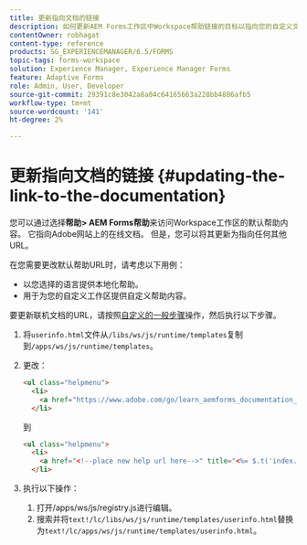 ```yaml
---
title: 更新指向文档的链接
description: 如何更新AEM Forms工作区中Workspace帮助链接的目标以指向您的自定义文档链接。
contentOwner: robhagat
content-type: reference
products: SG_EXPERIENCEMANAGER/6.5/FORMS
topic-tags: forms-workspace
solution: Experience Manager, Experience Manager Forms
feature: Adaptive Forms
role: Admin, User, Developer
source-git-commit: 29391c8e3042a8a04c64165663a228bb4886afb5
workflow-type: tm+mt
source-wordcount: '141'
ht-degree: 2%

---
```


# 更新指向文档的链接 {#updating-the-link-to-the-documentation}

您可以通过选择&#x200B;**帮助> AEM Forms帮助**&#x200B;来访问Workspace工作区的默认帮助内容。 它指向Adobe网站上的在线文档。 但是，您可以将其更新为指向任何其他URL。

在您需要更改默认帮助URL时，请考虑以下用例：

* 以您选择的语言提供本地化帮助。
* 用于为您的自定义工作区提供自定义帮助内容。

要更新联机文档的URL，请按照[自定义的一般步骤](/help/forms/using/generic-steps-html-workspace-customization.md)操作，然后执行以下步骤。

1. 将`userinfo.html`文件从`/libs/ws/js/runtime/templates`复制到`/apps/ws/js/runtime/templates`。
1. 更改：

   ```html
   <ul class="helpmenu">
     <li>
       <a href="https://www.adobe.com/go/learn_aemforms_documentation_63" title="<%= $.t('index.header.dropdown.WorkspaceHelp')%>" target="_blank"><%= $.t('index.header.dropdown.WorkspaceHelp')%></a>
     </li>
   ```

   到

   ```html
   <ul class="helpmenu">
     <li>
       <a href="<!--place new help url here-->" title="<%= $.t('index.header.dropdown.WorkspaceHelp')%>" target="_blank"><%= $.t('index.header.dropdown.WorkspaceHelp')%></a>
     </li>
   ```

1. 执行以下操作：

   1. 打开/apps/ws/js/registry.js进行编辑。
   1. 搜索并将`text!/lc/libs/ws/js/runtime/templates/userinfo.html`替换为`text!/lc/apps/ws/js/runtime/templates/userinfo.html`。
